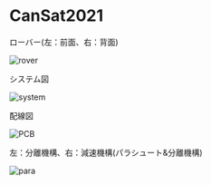 # CanSat2021
ローバー(左：前面、右：背面)  
  
![rover](https://user-images.githubusercontent.com/95911997/208361917-28c4a0d7-43df-4ab5-8617-559623dd7ad7.jpg)  
  
  
システム図  
  
![system](https://user-images.githubusercontent.com/95911997/208362892-e59b5407-5ec4-4719-86f6-e311b3590fa2.jpg)  
  
  
配線図  
  
![PCB](https://user-images.githubusercontent.com/95911997/208363281-e10eb932-57f5-4d21-9e75-64cd998bd440.jpg)  
  
  
左：分離機構、右：減速機構(パラシュート&分離機構) 
  
![para](https://user-images.githubusercontent.com/95911997/208361999-69b1da4a-94e3-41fa-a451-defcacfa3ea0.jpg)
